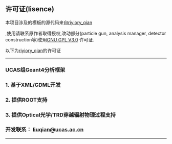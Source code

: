 ## 许可证(lisence)

本项目涉及的模板的源代码来自[riyiory_qian](https://gitee.com/royiori-qian/G4Study.git)

,使用请联系原作者取得授权,改动部分(particle gun, analysis manager, detector construction等)使用[GNU GPL V3.0](http://www.gnu.org/copyleft/gpl.html) 许可证.

以下为[riyiory_qian](https://gitee.com/royiori-qian/G4Study.git)的许可证


---
### UCAS组Geant4分析框架

### 1. 基于XML/GDML开发

### 2. 提供ROOT支持

### 3. 提供Optical光学/TRD穿越辐射物理过程支持

### 开发联系： liuqian@ucas.ac.cn

---

